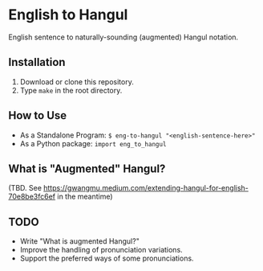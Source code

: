 # English to Hangul

English sentence to naturally-sounding (augmented) Hangul notation.

  
## Installation
 
1. Download or clone this repository.
2. Type `make` in the root directory.

## How to Use

 * As a Standalone Program: `$ eng-to-hangul "<english-sentence-here>"`
 * As a Python package: `import eng_to_hangul`

## What is "Augmented" Hangul?

(TBD. See https://gwangmu.medium.com/extending-hangul-for-english-70e8be3fc6ef in the meantime)

## TODO

 - Write "What is augmented Hangul?"
 - Improve the handling of pronunciation variations.
 - Support the preferred ways of some pronunciations.
